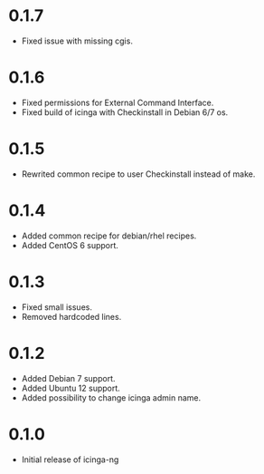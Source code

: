 # 0.1.7
* Fixed issue with missing cgis.

# 0.1.6
* Fixed permissions for External Command Interface.
* Fixed build of icinga with Checkinstall in Debian 6/7 os.

# 0.1.5
* Rewrited common recipe to user Checkinstall instead of make.

# 0.1.4
* Added common recipe for debian/rhel recipes.
* Added CentOS 6 support.

# 0.1.3
* Fixed small issues.
* Removed hardcoded lines.

# 0.1.2
* Added Debian 7 support.
* Added Ubuntu 12 support.
* Added possibility to change icinga admin name.

# 0.1.0
* Initial release of icinga-ng
